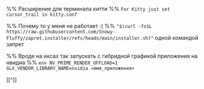 %% Расширение для терминала китти  %%
`For Kitty just set cursor_trail in kitty.conf`

%% Почему то у меня не работает :( %%
`"$(curl -fsSL https://raw.githubusercontent.com/Snowy-Fluffy/zapret.installer/refs/heads/main/installer.sh)"`  одной командой запрет

%% Вроде на иксах так запускать с гибридной графикой приложения на нвидиа %%
`env NV_PRIME_RENDER_OFFLOAD=1 GLX_VENDOR_LIBRARY_NAME=nvidia <имя_приложения>`

[[^]]